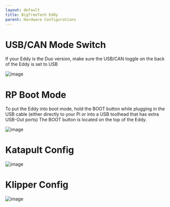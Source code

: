 ```yaml
---
layout: default 
title: BigTreeTech Eddy
parent: Hardware Configurations
---
```


# USB/CAN Mode Switch

If your Eddy is the Duo version, make sure the USB/CAN toggle on the back of the Eddy is set to USB

![image](https://github.com/user-attachments/assets/890916aa-7f22-4228-9e52-a6a2b255590e)


# RP Boot Mode

To put the Eddy into boot mode, hold the BOOT button while plugging in the USB cable (either directly to your Pi or into a USB toolhead that has extra USB-Out ports)
The BOOT button is located on the top of the Eddy.

![image](https://github.com/user-attachments/assets/ee5b003c-1ddd-4c57-b76a-3c8f4d58dfb5)


# Katapult Config

![image](https://github.com/user-attachments/assets/ff273a27-ae53-494f-9ad0-a1b980130405)


# Klipper Config

![image](https://github.com/user-attachments/assets/d3bfc319-0ae0-44b0-8426-a3e486e7138d)



